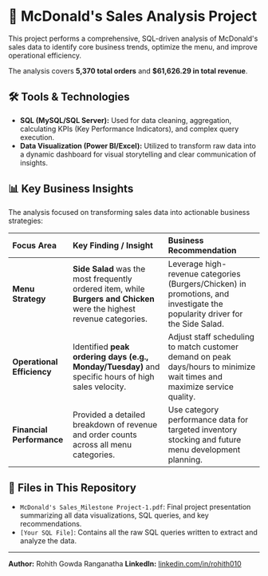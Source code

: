 # 🍔 McDonald's Sales Analysis Project

This project performs a comprehensive, SQL-driven analysis of McDonald's sales data to identify core business trends, optimize the menu, and improve operational efficiency.

The analysis covers **5,370 total orders** and **$61,626.29 in total revenue**.

## 🛠️ Tools & Technologies

* **SQL (MySQL/SQL Server):** Used for data cleaning, aggregation, calculating KPIs (Key Performance Indicators), and complex query execution.
* **Data Visualization (Power BI/Excel):** Utilized to transform raw data into a dynamic dashboard for visual storytelling and clear communication of insights.

## 📊 Key Business Insights

The analysis focused on transforming sales data into actionable business strategies:

| Focus Area | Key Finding / Insight | Business Recommendation |
| :--- | :--- | :--- |
| **Menu Strategy** | **Side Salad** was the most frequently ordered item, while **Burgers and Chicken** were the highest revenue categories. | Leverage high-revenue categories (Burgers/Chicken) in promotions, and investigate the popularity driver for the Side Salad. |
| **Operational Efficiency** | Identified **peak ordering days (e.g., Monday/Tuesday)** and specific hours of high sales velocity. | Adjust staff scheduling to match customer demand on peak days/hours to minimize wait times and maximize service quality. |
| **Financial Performance**| Provided a detailed breakdown of revenue and order counts across all menu categories. | Use category performance data for targeted inventory stocking and future menu development planning. |

## 📁 Files in This Repository

* `McDonald's Sales_Milestone Project-1.pdf`: Final project presentation summarizing all data visualizations, SQL queries, and key recommendations.
* `[Your SQL File]`: Contains all the raw SQL queries written to extract and analyze the data.

***

**Author:** Rohith Gowda Ranganatha
**LinkedIn:** [linkedin.com/in/rohith010](https://www.linkedin.com/in/rohith010/)

